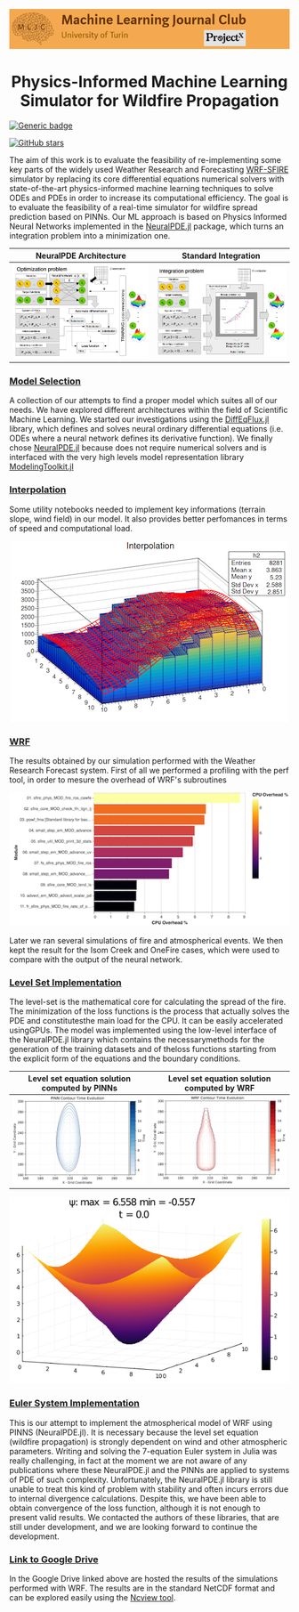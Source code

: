 ![Logo](/Support_Materials/Assets/Logo_MLJC.png)

<h1 align="center">
  Physics-Informed Machine Learning Simulator for Wildfire Propagation
</h1>

[![Generic badge](https://img.shields.io/badge/Download_paper-STATUS-<COLOR>.svg)](https://drive.google.com/file/d/1K8zP0biHoGtwM9tu3hLlw-tdoBXmkBgh/view)

[![GitHub stars](https://img.shields.io/github/stars/MachineLearningJournalClub/MLJC-UniTo-ProjectX-2020-public.svg?style=social&label=Star&maxAge=2592000)](https://GitHub.com/MachineLearningJournalClub/MLJC-UniTo-ProjectX-2020-public/stargazers/)

The aim of this work is to evaluate the feasibility of re-implementing some key parts of the widely used Weather Research and Forecasting [WRF-SFIRE](https://github.com/openwfm/WRF-SFIRE) simulator by replacing its core differential equations numerical solvers with state-of-the-art physics-informed machine learning techniques to solve ODEs and PDEs in order to increase its computational efficiency. The goal is to evaluate the feasibility of a real-time simulator for wildfire spread prediction based on PINNs. Our ML approach is based on Physics Informed Neural Networks implemented in the [NeuralPDE.jl](https://github.com/SciML/NeuralPDE.jl) package, which turns an integration problem into a minimization one.  

NeuralPDE Architecture                           |  Standard Integration
:-----------------------------------------------:|:-------------------------:
![](/Support_Materials/Assets/architecture.png)  |  ![](/Support_Materials/Assets/integration.png)



### [Model Selection](/Model_Selection)
A collection of our attempts to find a proper model which suites all of our needs. We have explored different architectures within the field of Scientific Machine Learning.  We started our investigations using the [DiffEqFlux.jl](https://github.com/SciML/DiffEqFlux.jl) library, which defines and solves neural ordinary differential equations (i.e. ODEs where a neural network defines its derivative function). We finally chose [NeuralPDE.jl](https://github.com/SciML/NeuralPDE.jl) because does not require numerical solvers and is interfaced with the very high levels model representation library [ModelingToolkit.jl](https://github.com/SciML/ModelingToolkit.jl)

### [Interpolation](/BC_Interpolation)
Some utility notebooks needed to implement key informations (terrain slope, wind field) in our model. It also provides better perfomances in terms of speed and computational load.
<p align="center" width="200">
  <img src="/Support_Materials/Assets/interpolation.png">
</p>

### [WRF](/WRF)
The results obtained by our simulation performed with the Weather Research Forecast system. First of all we performed a profiling with the perf tool, in order to mesure the overhead of WRF's subroutines

<p align="center">
  <img src="/Support_Materials/Assets/wrfprofiling.png">
</p>

Later we ran several simulations of fire and atmospherical events. We then kept the result for the Isom Creek and OneFire cases, which were used to compare with the output of the neural network.

### [Level Set Implementation](/Level_Set_Implementation)
The level-set is the mathematical core for calculating the spread of the fire.  The minimization of the loss functions is the process that actually solves the PDE and constitutesthe  main  load  for  the  CPU.  It  can  be  easily  accelerated  usingGPUs. The  model  was  implemented  using  the  low-level  interface of   the NeuralPDE.jl library which contains the necessarymethods for the generation of the training datasets and of theloss functions starting from the explicit form of the equations and the boundary conditions.


Level set equation solution computed by PINNs                           |  Level set equation solution computed by WRF
:-----------------------------------------------:|:-------------------------:
![](/Visualizations/Level%20set%20quantitative/One%20Fire/D3_PDF/contour_pinn_one_fire_evolution.png)  |  ![](Visualizations/WRF/Time%20evolution/contour_wrf_one_fire_evolution.png)

<p align="center" width="200">
  <img src="Support_Materials/Assets/isom_creek_test_1_surface.gif">
</p>


### [Euler System Implementation](/Euler_System_Implementation)
This is our attempt to implement the atmospherical model of WRF using PINNS (NeuralPDE.jl). It is necessary because the level set equation (wildfire propagation) is strongly dependent on wind and other atmospheric parameters. Writing and solving the 7-equation Euler system in Julia was really challenging, in fact at the moment we are not aware of any publications where these NeuralPDE.jl and the PINNs are applied to systems of PDE of such complexity.  Unfortunately, the NeuralPDE.jl library is still unable to treat this kind of problem with stability and often incurs errors due to internal divergence calculations. Despite  this,  we  have  been  able  to  obtain  convergence  of  the loss function, although it is not enough to present valid results. We contacted the authors of these libraries, that are still under development, and we are looking forward to continue the development.

### [Link to Google Drive](https://drive.google.com/drive/folders/1wUCKUyVwC0Pf-e9WlLiqOxRLF0or2D0U)
In the Google Drive linked above are hosted the results of the simulations performed with WRF. The results are in the standard NetCDF format and can be explored easily using the [Ncview tool](http://meteora.ucsd.edu/~pierce/ncview_home_page.html).





